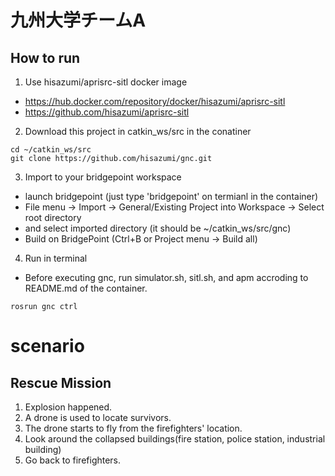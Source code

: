 # 九州大学チームA

## How to run

1. Use hisazumi/aprisrc-sitl docker image

* https://hub.docker.com/repository/docker/hisazumi/aprisrc-sitl
* https://github.com/hisazumi/aprisrc-sitl

2. Download this project in catkin_ws/src in the conatiner
```
cd ~/catkin_ws/src
git clone https://github.com/hisazumi/gnc.git
```

3. Import to your bridgepoint workspace

* launch bridgepoint (just type 'bridgepoint' on termianl in the container)
* File menu -> Import -> General/Existing Project into Workspace -> Select root directory
* and select imported directory (it should be ~/catkin_ws/src/gnc)
* Build on BridgePoint (Ctrl+B or Project menu -> Build all)

4. Run in terminal

* Before executing gnc, run simulator.sh, sitl.sh, and apm accroding to README.md of the container.
```
rosrun gnc ctrl
```

# scenario
## Rescue Mission
1. Explosion happened.
2. A drone is used to locate survivors.
3. The drone starts to fly from the firefighters' location.
4. Look around the collapsed buildings(fire station, police station, industrial building)
5. Go back to firefighters.
